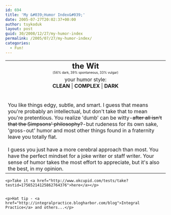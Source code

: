```yaml
---
id: 694
title: 'My &#039;Humor Index&#039;'
date: 2005-07-27T20:02:37+00:00
author: tsykoduk
layout: post
guid: 30/2008/12/27/my-humor-index
permalink: /2005/07/27/my-humor-index/
categories:
  - Fun!
---
```

<p><table align="center" cellpadding="20"> <tbody><tr><td align="center"> <font size="5"><b>the Wit</b></font><br /> <center><font size="1">(56% dark, 39% spontaneous, 33% vulgar)</font></center> </td></tr><tr><td> <center>your humor style:<br /><b><span class="caps">CLEAN</span></b> | <b><span class="caps">COMPLEX</span></b> | <b><span class="caps">DARK</span></b></center>
	<br /><br />
	You like things edgy, subtle, and smart. I guess that means you're probably an intellectual, but don't take that  to mean you're pretentious. You realize 'dumb' can be witty-<del>after all isn't that the Simpsons' philosophy?</del>-but  rudeness for its own sake, 'gross-out' humor and most other things found in a fraternity leave you totally flat. <br /><br />I  guess you just have a more cerebral approach than most. You have the perfect mindset for a joke writer or staff  writer. Your sense of humor takes the most effort to appreciate, but it's also the best, in my opinion.</td></tr></tbody></table></p>


	<p>Take it <a href="http://www.okcupid.com/tests/take?testid=17565214125862764376">here</a></p>


	<p>Hat tip - <a href="http://integralpractice.blogharbor.com/blog">Integral Practice</a> and others...</p>